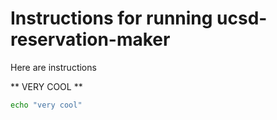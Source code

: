 # Instructions for running ucsd-reservation-maker
Here are instructions

** VERY COOL **
```sh
echo "very cool"
```